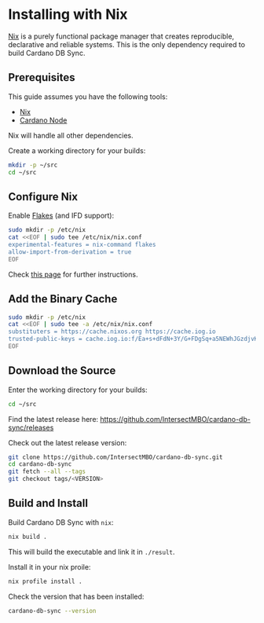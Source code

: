 # Installing with Nix

[Nix](https://nixos.org/download.html) is a purely functional package manager that creates
reproducible, declarative and reliable systems. This is the only dependency required to
build Cardano DB Sync.

## Prerequisites

This guide assumes you have the following tools:

 * [Nix](https://nixos.org/download.html)
 * [Cardano Node](https://github.com/IntersectMBO/cardano-node/blob/master/doc/getting-started/building-the-node-using-nix.md)

Nix will handle all other dependencies.

Create a working directory for your builds:

```bash
mkdir -p ~/src
cd ~/src
```

## Configure Nix

Enable [Flakes](https://nixos.wiki/wiki/Flakes) (and IFD support):

```bash
sudo mkdir -p /etc/nix
cat <<EOF | sudo tee /etc/nix/nix.conf
experimental-features = nix-command flakes
allow-import-from-derivation = true
EOF
```

Check [this page](https://nixos.wiki/wiki/Flakes#Enable_flakes) for further instructions.

## Add the Binary Cache

```bash
sudo mkdir -p /etc/nix
cat <<EOF | sudo tee -a /etc/nix/nix.conf
substituters = https://cache.nixos.org https://cache.iog.io
trusted-public-keys = cache.iog.io:f/Ea+s+dFdN+3Y/G+FDgSq+a5NEWhJGzdjvKNGv0/EQ= cache.nixos.org-1:6NCHdD59X431o0gWypbMrAURkbJ16ZPMQFGspcDShjY=
EOF
```

## Download the Source

Enter the working directory for your builds:

```bash
cd ~/src
```

Find the latest release here: https://github.com/IntersectMBO/cardano-db-sync/releases

Check out the latest release version:

```bash
git clone https://github.com/IntersectMBO/cardano-db-sync.git
cd cardano-db-sync
git fetch --all --tags
git checkout tags/<VERSION>
```

## Build and Install

Build Cardano DB Sync with `nix`:

```bash
nix build .
```

This will build the executable and link it in `./result`.

Install it in your nix proile:

```bash
nix profile install .
```

Check the version that has been installed:

```bash
cardano-db-sync --version
```
